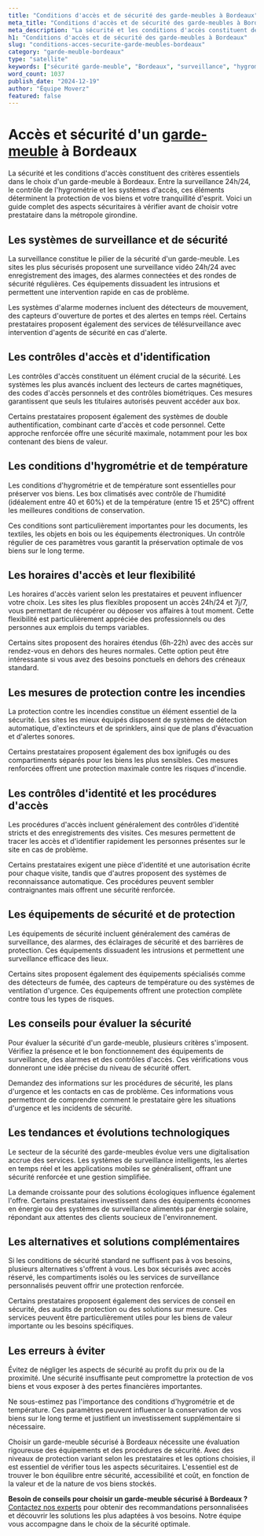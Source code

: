 ```yaml
---
title: "Conditions d'accès et de sécurité des garde-meubles à Bordeaux"
meta_title: "Conditions d'accès et de sécurité des garde-meubles à Bordeaux"
meta_description: "La sécurité et les conditions d'accès constituent des critères essentiels dans le choix d'un garde-meuble à Bordeaux. Entre la surveillance 24h/24, le."
h1: "Conditions d'accès et de sécurité des garde-meubles à Bordeaux"
slug: "conditions-acces-securite-garde-meubles-bordeaux"
category: "garde-meuble-bordeaux"
type: "satellite"
keywords: ["sécurité garde-meuble", "Bordeaux", "surveillance", "hygrométrie"]
word_count: 1037
publish_date: "2024-12-19"
author: "Équipe Moverz"
featured: false
---
```



# Accès et sécurité d'un [garde-meuble](/blog/garde-meuble-bordeaux/garde-meuble-bordeaux-guide) à Bordeaux

La sécurité et les conditions d'accès constituent des critères essentiels dans le choix d'un garde-meuble à Bordeaux. Entre la surveillance 24h/24, le contrôle de l'hygrométrie et les systèmes d'accès, ces éléments déterminent la protection de vos biens et votre tranquillité d'esprit. Voici un guide complet des aspects sécuritaires à vérifier avant de choisir votre prestataire dans la métropole girondine.

## Les systèmes de surveillance et de sécurité

La surveillance constitue le pilier de la sécurité d'un garde-meuble. Les sites les plus sécurisés proposent une surveillance vidéo 24h/24 avec enregistrement des images, des alarmes connectées et des rondes de sécurité régulières. Ces équipements dissuadent les intrusions et permettent une intervention rapide en cas de problème.

Les systèmes d'alarme modernes incluent des détecteurs de mouvement, des capteurs d'ouverture de portes et des alertes en temps réel. Certains prestataires proposent également des services de télésurveillance avec intervention d'agents de sécurité en cas d'alerte.

## Les contrôles d'accès et d'identification

Les contrôles d'accès constituent un élément crucial de la sécurité. Les systèmes les plus avancés incluent des lecteurs de cartes magnétiques, des codes d'accès personnels et des contrôles biométriques. Ces mesures garantissent que seuls les titulaires autorisés peuvent accéder aux box.

Certains prestataires proposent également des systèmes de double authentification, combinant carte d'accès et code personnel. Cette approche renforcée offre une sécurité maximale, notamment pour les box contenant des biens de valeur.

## Les conditions d'hygrométrie et de température

Les conditions d'hygrométrie et de température sont essentielles pour préserver vos biens. Les box climatisés avec contrôle de l'humidité (idéalement entre 40 et 60%) et de la température (entre 15 et 25°C) offrent les meilleures conditions de conservation.

Ces conditions sont particulièrement importantes pour les documents, les textiles, les objets en bois ou les équipements électroniques. Un contrôle régulier de ces paramètres vous garantit la préservation optimale de vos biens sur le long terme.

## Les horaires d'accès et leur flexibilité

Les horaires d'accès varient selon les prestataires et peuvent influencer votre choix. Les sites les plus flexibles proposent un accès 24h/24 et 7j/7, vous permettant de récupérer ou déposer vos affaires à tout moment. Cette flexibilité est particulièrement appréciée des professionnels ou des personnes aux emplois du temps variables.

Certains sites proposent des horaires étendus (6h-22h) avec des accès sur rendez-vous en dehors des heures normales. Cette option peut être intéressante si vous avez des besoins ponctuels en dehors des créneaux standard.

## Les mesures de protection contre les incendies

La protection contre les incendies constitue un élément essentiel de la sécurité. Les sites les mieux équipés disposent de systèmes de détection automatique, d'extincteurs et de sprinklers, ainsi que de plans d'évacuation et d'alertes sonores.

Certains prestataires proposent également des box ignifugés ou des compartiments séparés pour les biens les plus sensibles. Ces mesures renforcées offrent une protection maximale contre les risques d'incendie.

## Les contrôles d'identité et les procédures d'accès

Les procédures d'accès incluent généralement des contrôles d'identité stricts et des enregistrements des visites. Ces mesures permettent de tracer les accès et d'identifier rapidement les personnes présentes sur le site en cas de problème.

Certains prestataires exigent une pièce d'identité et une autorisation écrite pour chaque visite, tandis que d'autres proposent des systèmes de reconnaissance automatique. Ces procédures peuvent sembler contraignantes mais offrent une sécurité renforcée.

## Les équipements de sécurité et de protection

Les équipements de sécurité incluent généralement des caméras de surveillance, des alarmes, des éclairages de sécurité et des barrières de protection. Ces équipements dissuadent les intrusions et permettent une surveillance efficace des lieux.

Certains sites proposent également des équipements spécialisés comme des détecteurs de fumée, des capteurs de température ou des systèmes de ventilation d'urgence. Ces équipements offrent une protection complète contre tous les types de risques.

## Les conseils pour évaluer la sécurité

Pour évaluer la sécurité d'un garde-meuble, plusieurs critères s'imposent. Vérifiez la présence et le bon fonctionnement des équipements de surveillance, des alarmes et des contrôles d'accès. Ces vérifications vous donneront une idée précise du niveau de sécurité offert.

Demandez des informations sur les procédures de sécurité, les plans d'urgence et les contacts en cas de problème. Ces informations vous permettront de comprendre comment le prestataire gère les situations d'urgence et les incidents de sécurité.

## Les tendances et évolutions technologiques

Le secteur de la sécurité des garde-meubles évolue vers une digitalisation accrue des services. Les systèmes de surveillance intelligents, les alertes en temps réel et les applications mobiles se généralisent, offrant une sécurité renforcée et une gestion simplifiée.

La demande croissante pour des solutions écologiques influence également l'offre. Certains prestataires investissent dans des équipements économes en énergie ou des systèmes de surveillance alimentés par énergie solaire, répondant aux attentes des clients soucieux de l'environnement.

## Les alternatives et solutions complémentaires

Si les conditions de sécurité standard ne suffisent pas à vos besoins, plusieurs alternatives s'offrent à vous. Les box sécurisés avec accès réservé, les compartiments isolés ou les services de surveillance personnalisés peuvent offrir une protection renforcée.

Certains prestataires proposent également des services de conseil en sécurité, des audits de protection ou des solutions sur mesure. Ces services peuvent être particulièrement utiles pour les biens de valeur importante ou les besoins spécifiques.

## Les erreurs à éviter

Évitez de négliger les aspects de sécurité au profit du prix ou de la proximité. Une sécurité insuffisante peut compromettre la protection de vos biens et vous exposer à des pertes financières importantes.

Ne sous-estimez pas l'importance des conditions d'hygrométrie et de température. Ces paramètres peuvent influencer la conservation de vos biens sur le long terme et justifient un investissement supplémentaire si nécessaire.

Choisir un garde-meuble sécurisé à Bordeaux nécessite une évaluation rigoureuse des équipements et des procédures de sécurité. Avec des niveaux de protection variant selon les prestataires et les options choisies, il est essentiel de vérifier tous les aspects sécuritaires. L'essentiel est de trouver le bon équilibre entre sécurité, accessibilité et coût, en fonction de la valeur et de la nature de vos biens stockés.

**Besoin de conseils pour choisir un garde-meuble sécurisé à Bordeaux ?** [Contactez nos experts](/contact) pour obtenir des recommandations personnalisées et découvrir les solutions les plus adaptées à vos besoins. Notre équipe vous accompagne dans le choix de la sécurité optimale.
